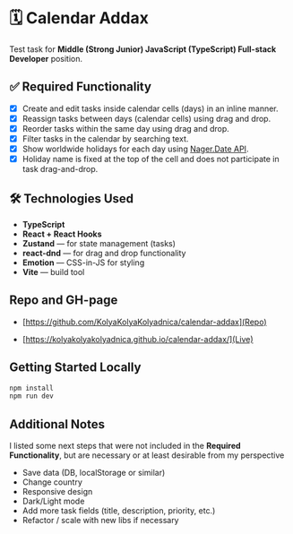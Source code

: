 # 🗓️ Calendar Addax

Test task for **Middle (Strong Junior) JavaScript (TypeScript) Full-stack Developer** position.

## ✅ Required Functionality

- [x] Create and edit tasks inside calendar cells (days) in an inline manner.
- [x] Reassign tasks between days (calendar cells) using drag and drop.
- [x] Reorder tasks within the same day using drag and drop.
- [x] Filter tasks in the calendar by searching text.
- [x] Show worldwide holidays for each day using [Nager.Date API](https://date.nager.at/).
- [x] Holiday name is fixed at the top of the cell and does not participate in task drag-and-drop.

## 🛠️ Technologies Used

- **TypeScript**
- **React + React Hooks**
- **Zustand** — for state management (tasks)
- **react-dnd** — for drag and drop functionality
- **Emotion** — CSS-in-JS for styling
- **Vite** — build tool

## Repo and GH-page

- [https://github.com/KolyaKolyaKolyadnica/calendar-addax](Repo)

- [https://kolyakolyakolyadnica.github.io/calendar-addax/](Live)

## Getting Started Locally

```bash
npm install
npm run dev
```

## Additional Notes

I listed some next steps that were not included in the **Required Functionality**, but are necessary or at least desirable from my perspective

- Save data (DB, localStorage or similar)
- Change country
- Responsive design
- Dark/Light mode
- Add more task fields (title, description, priority, etc.)
- Refactor / scale with new libs if necessary
